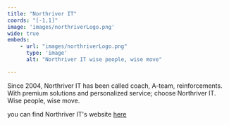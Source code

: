 ```yaml
---
title: "Northriver IT"
coords: "[-1,1]"
image: 'images/northriverLogo.png'
wide: true
embeds: 
    - url: "images/northriverLogo.png"
      type: 'image'
      alt: "Northriver IT wise people, wise move"

---
```

Since 2004, Northriver IT has been called coach, A-team, reinforcements. With premium solutions and personalized service; choose Northriver IT. Wise people, wise move.

you can find Northriver IT's website [here](https://www.northriverit.com/)